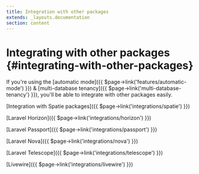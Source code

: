 ```yaml
---
title: Integration with other packages
extends: _layouts.documentation
section: content
---
```



# Integrating with other packages {#integrating-with-other-packages}

If you're using the [automatic mode]({{ $page->link('features/automatic-mode') }}) & [multi-database tenancy]({{ $page->link('multi-database-tenancy') }}), you'll be able to integrate with other packages easily.

[Integration with Spatie packages]({{ $page->link('integrations/spatie') }})

[Laravel Horizon]({{ $page->link('integrations/horizon') }})

[Laravel Passport]({{ $page->link('integrations/passport') }})

[Laravel Nova]({{ $page->link('integrations/nova') }})

[Laravel Telescope]({{ $page->link('integrations/telescope') }})

[Livewire]({{ $page->link('integrations/livewire') }})
